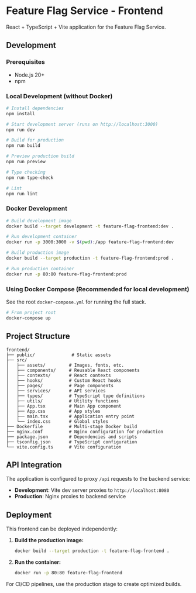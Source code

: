 # Feature Flag Service - Frontend

React + TypeScript + Vite application for the Feature Flag Service.

## Development

### Prerequisites
- Node.js 20+
- npm

### Local Development (without Docker)

```bash
# Install dependencies
npm install

# Start development server (runs on http://localhost:3000)
npm run dev

# Build for production
npm run build

# Preview production build
npm run preview

# Type checking
npm run type-check

# Lint
npm run lint
```

### Docker Development

```bash
# Build development image
docker build --target development -t feature-flag-frontend:dev .

# Run development container
docker run -p 3000:3000 -v $(pwd):/app feature-flag-frontend:dev

# Build production image
docker build --target production -t feature-flag-frontend:prod .

# Run production container
docker run -p 80:80 feature-flag-frontend:prod
```

### Using Docker Compose (Recommended for local development)

See the root `docker-compose.yml` for running the full stack.

```bash
# From project root
docker-compose up
```

## Project Structure

```
frontend/
├── public/              # Static assets
├── src/
│   ├── assets/         # Images, fonts, etc.
│   ├── components/     # Reusable React components
│   ├── contexts/       # React contexts
│   ├── hooks/          # Custom React hooks
│   ├── pages/          # Page components
│   ├── services/       # API services
│   ├── types/          # TypeScript type definitions
│   ├── utils/          # Utility functions
│   ├── App.tsx         # Main App component
│   ├── App.css         # App styles
│   ├── main.tsx        # Application entry point
│   └── index.css       # Global styles
├── Dockerfile          # Multi-stage Docker build
├── nginx.conf          # Nginx configuration for production
├── package.json        # Dependencies and scripts
├── tsconfig.json       # TypeScript configuration
└── vite.config.ts      # Vite configuration
```

## API Integration

The application is configured to proxy `/api` requests to the backend service:
- **Development**: Vite dev server proxies to `http://localhost:8080`
- **Production**: Nginx proxies to backend service

## Deployment

This frontend can be deployed independently:

1. **Build the production image:**
   ```bash
   docker build --target production -t feature-flag-frontend .
   ```

2. **Run the container:**
   ```bash
   docker run -p 80:80 feature-flag-frontend
   ```

For CI/CD pipelines, use the production stage to create optimized builds.
